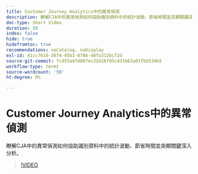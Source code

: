 ```yaml
---
title: Customer Journey Analytics中的異常偵測
description: 瞭解CJA中的異常偵測如何協助識別資料中的統計波動、節省時間並突顯關鍵深入分析。
doc-type: Short Video
duration: 59
index: false
hide: true
hidefromtoc: true
recommendations: noCatalog, noDisplay
exl-id: 41cc7616-3874-45b3-8786-48fa312bcf2d
source-git-commit: fcd55a4fd007ec32d1bf05c431663a01fbb534b5
workflow-type: tm+mt
source-wordcount: '50'
ht-degree: 0%

---
```


# Customer Journey Analytics中的異常偵測

瞭解CJA中的異常偵測如何協助識別資料中的統計波動、節省時間並突顯關鍵深入分析。

<!-- 72_S106_3442453_58_anomaly-detection-in-customer-journey-analytics -->
>[!VIDEO](https://video.tv.adobe.com/v/3459737/?learn=on&enablevpops=true&captions=chi_hant)
